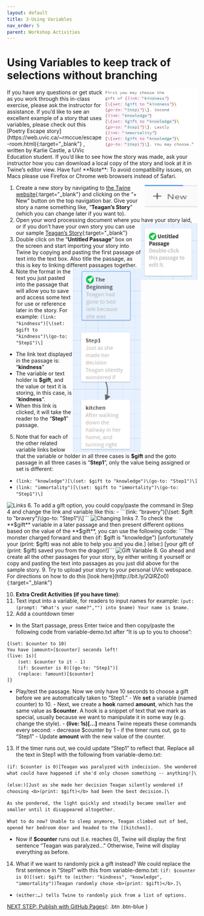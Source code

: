 ```yaml
---
layout: default
title: 3-Using Variables
nav_order: 5
parent: Workshop Activities
---
```

# Using Variables to keep track of selections without branching
<img src="images//twine-variables-01.png" style="float:right;width:250px" alt=image of coding for links>
If you have any questions or get stuck as you work through this in-class exercise, please ask the instructor for assistance. If you’d like to see an excellent example of a story that uses variables, please check out this [Poetry Escape story](https://web.uvic.ca/~rmccue/escape-room.html){:target="_blank"} , written by Karlie Castle, a UVic Education student. If you’d like to see how the story was made, ask your instructor how you can download a local copy of the story and look at it in Twine’s editor view. Have fun!  **Note**: To avoid compatibility issues, on Macs please use Firefox or Chrome web browsers instead of Safari.

1. <img src="images//twine-intro-02.png" style="float:right;width:140px;height:60px;" alt="+New button">Create a new story by navigating to [the Twine website](http://twinery.org/2/){:target="_blank"} and clicking on the “+ New” button on the top navigation bar. Give your story a name something like, “**Teagan’s Story**” (which you can change later if you want to).
2. Open your word processing document where you have your story laid, <img src="images//twine-variables-03.png" style="float:right;width:150px;height:150px;" alt="Unintitled Passage box"> or if you don’t have your own story you can use our sample [Teagan’s Story](http://bit.ly/2KQmbbq){:target="_blank"}  
3. Double click on the “**Untitled Passage**” box on the screen and start importing your story into Twine by copying and pasting the first passage of text into the text box. Also title the passage, as this is key to linking different passages together. 
4. <img src="images//twine-variables-04.png" style="float:right;width:180px" alt="Boxes with text is linking"> Note the format in the text you just pasted into the passage that will allow you to save and access some text for use or reference later in the story. For example: 
```(link: "kindness")[\(set: $gift to "kindness")\(go-to: "Step1")\]```
- The link text displayed in the passage is: “**kindness**”
- The variable or text holder is **$gift**, and the value or text it is storing, in this case, is “**kindness**”. 
- When this link is clicked, it will take the reader to the “**Step1**” passage.
5. Note that for each of the other related variable links below that the variable or holder in all three cases is **$gift** and the goto passage in all three cases is “**Step1**”, only the value being assigned or set is different:
- ```(link: "knowledge")[\(set: $gift to "knowledge")\(go-to: "Step1")\]```
- ```(link: "immortality")[\(set: $gift to "immortality")\(go-to: "Step1")\]```
<img src="images/twine-variables-05b.gif" alt="Links">
6. To add a gift option, you could copy/paste the command in Step 4 and change the link and variable like this:
- ```(link: “bravery")[\(set: $gift to "bravery")\(go-to: "Step1")\]```
<img src="images/twine-variables-06b.gif" alt="Changing links">
7. To check the **$gift** variable in a later passage and then present different options based on the value of the **$gift**, you can use the following code:
```The monster charged forward and then (if: $gift is "knowledge") [unfortunately your (print: $gift) was not able to help you and you die.] (else:) [your gift of (print: $gift) saved you from the dragon!]```
<img src="images/twine-variables-07b.gif" alt="Gift Variable">
8. Go ahead and create all the other passages for your story, by either writing it yourself or copy and pasting the text into passages as you just did above for the sample story.
9. Try to upload your story to your personal UVic webspace. For directions on how to do this [look here](http://bit.ly/2QlRZo0){:target="_blank"} 

10. **Extra Credit Activities (if you have time)**:
11. Text input into a variable, for readers to input names for example:
```(put: (prompt: "What's your name?","") into $name) Your name is $name.```
12. Add a countdown timer
- In the Start passage, press Enter twice and then copy/paste the following code from variable-demo.txt after “It is up to you to choose”:
```
{(set: $counter to 10)
You have |amount>[$counter] seconds left!
(live: 1s)[
	(set: $counter to it - 1)
	(if: $counter is 0)[(go-to: "Step1")]
	(replace: ?amount)[$counter]
]}
```
- Play/test the passage. Now we only have 10 seconds to choose a gift before we are automatically taken to “Step1.”
       - We **set** a variable (named counter) to 10.
       - Next, we create a **hook** named **amount**, which has the same value as **$counter**. A hook is a snippet of text that we mark as special, usually because we want to manipulate it in some way (e.g. change the style).
       - **(live: 1s)[...]** means Twine repeats these commands every second:
            - decrease $counter by 1
            - if the timer runs out, go to “Step1”
            - Update **amount** with the new value of the counter.

13. If the timer runs out, we could update “Step1” to reflect that. Replace all the text in Step1 with the following from variable-demo.txt:

```(if: $counter is 0)[Teagan was paralyzed with indecision. She wondered what could have happened if she'd only chosen something -- anything!]\```

```(else:)[Just as she made her decision Teagan silently wondered if choosing <b>(print: $gift)</b> had been the best decision.]\```

```As she pondered, the light quickly and steadily became smaller and smaller until it disappeared altogether.```

```What to do now? Unable to sleep anymore, Teagan climbed out of bed, opened her bedroom door and headed to the [[kitchen]].```

- Now if **$counter** runs out (i.e. reaches 0), Twine will display the first sentence “Teagan was paralyzed…” Otherwise, Twine will display everything as before.

14. What if we want to randomly pick a gift instead? We could replace the first sentence in “Step1” with this from variable-demo.txt:
```(if: $counter is 0)[(set: $gift to (either: "kindness", "knowledge", "immortality"))Teagan randomly chose <b>(print: $gift)</b>.]\```
- ```(either:…) tells Twine to randomly pick from a list of options.```

[NEXT STEP: Publish with GitHub Pages](github.html){: .btn .btn-blue }
